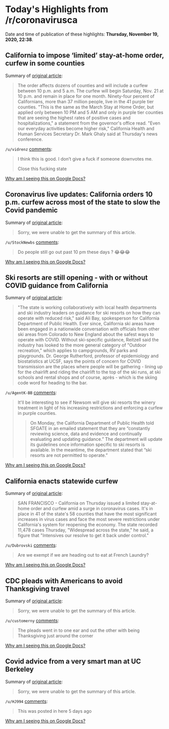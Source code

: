 # Today's Highlights from /r/coronavirusca

Date and time of publication of these highlights: **Thursday, November 19, 2020, 22:38**.

## California to impose ‘limited’ stay-at-home order, curfew in some counties

Summary of [original article](https://fox40.com/news/coronavirus/sources-california-to-impose-limited-stay-at-home-order-curfew-in-some-counties/):

> The order affects dozens of counties and will include a curfew between 10 p.m. and 5 a.m. The curfew will begin Saturday, Nov. 21 at 10 p.m. and remain in place for one month. Ninety-four percent of Californians, more than 37 million people, live in the 41 purple tier counties. "This is the same as the March Stay at Home Order, but applied only between 10 PM and 5 AM and only in purple tier counties that are seeing the highest rates of positive cases and hospitalizations," a statement from the governor's office read. "Even our everyday activities become higher risk," California Health and Human Services Secretary Dr. Mark Ghaly said at Thursday's news conference.

`/u/vidrenz` [comments](https://www.reddit.com/r/CoronavirusCA/comments/jxcsmf/california_to_impose_limited_stayathome_order/):

> I think this is good. I don’t give a fuck if someone downvotes me. 
> 
> Close this fucking state

[Why am I seeing this on Google Docs?](https://docs.google.com/document/d/1Dc6We63vOXIZsc0op-Bt4abqkYjXzOigalQqFxmvvbM/edit?usp=sharing)

## Coronavirus live updates: California orders 10 p.m. curfew across most of the state to slow the Covid pandemic

Summary of [original article](https://www.cnbc.com/2020/11/19/coronavirus-live-updates.html):

> Sorry, we were unable to get the summary of this article.

`/u/StockNewbs` [comments](https://www.reddit.com/r/CoronavirusCA/comments/jxcunp/coronavirus_live_updates_california_orders_10_pm/):

> Do people still go out past 10 pm these days ? 😂😂😂

[Why am I seeing this on Google Docs?](https://docs.google.com/document/d/1Dc6We63vOXIZsc0op-Bt4abqkYjXzOigalQqFxmvvbM/edit?usp=sharing)

## Ski resorts are still opening - with or without COVID guidance from California

Summary of [original article](https://www.sfgate.com/coronavirus/article/lake-tahoe-ski-resorts-open-covid-california-15737856.php):

> "The state is working collaboratively with local health departments and ski industry leaders on guidance for ski resorts on how they can operate with reduced risk," said Ali Bay, spokesperson for California Department of Public Health. Ever since, California ski areas have been engaged in a nationwide conversation with officials from other ski areas from Colorado to New England about the safest ways to operate with COVID. Without ski-specific guidance, Reitzell said the industry has looked to the more general category of "Outdoor recreation," which applies to campgrounds, RV parks and playgrounds. Dr. George Rutherford, professor of epidemiology and biostatistics at UCSF, says the points of concern for COVID transmission are the places where people will be gathering - lining up for the chairlift and riding the chairlift to the top of the ski runs, at ski schools and rental shops and of course, après - which is the skiing code word for heading to the bar.

`/u/AgentK-BB` [comments](https://www.reddit.com/r/CoronavirusCA/comments/jxgq1c/ski_resorts_are_still_opening_with_or_without/):

> It'll be interesting to see if Newsom will give ski resorts the winery treatment in light of his increasing restrictions and enforcing a curfew in purple counties.
> 
> >On Monday, the California Department of Public Health told SFGATE in an emailed statement that they are “constantly reviewing science, data and evidence and continually evaluating and updating guidance.” The department will update its guidelines once information specific to ski resorts is available. In the meantime, the department stated that “ski resorts are not permitted to operate.”

[Why am I seeing this on Google Docs?](https://docs.google.com/document/d/1Dc6We63vOXIZsc0op-Bt4abqkYjXzOigalQqFxmvvbM/edit?usp=sharing)

## California enacts statewide curfew

Summary of [original article](https://www.kron4.com/news/california/newsom-to-soon-announce-california-curfew/):

> SAN FRANCISCO - California on Thursday issued a limited stay-at-home order and curfew amid a surge in coronavirus cases. It's in place in 41 of the state's 58 counties that have the most significant increases in virus cases and face the most severe restrictions under California's system for reopening the economy. The state recorded 11,478 cases Thursday, "Widespread across the state," he said, a figure that "Intensives our resolve to get it back under control."

`/u/Dubrovski` [comments](https://www.reddit.com/r/CoronavirusCA/comments/jxcsh4/california_enacts_statewide_curfew/):

>  Are we exempt if we are heading out to eat at French Laundry?

[Why am I seeing this on Google Docs?](https://docs.google.com/document/d/1Dc6We63vOXIZsc0op-Bt4abqkYjXzOigalQqFxmvvbM/edit?usp=sharing)

## CDC pleads with Americans to avoid Thanksgiving travel

Summary of [original article](https://apnews.com/article/cdc-guidelines-thanksgiving-holidays-597a53e6cd8a7565c8f1433e6a3e2efd):

> Sorry, we were unable to get the summary of this article.

`/u/customerny` [comments](https://www.reddit.com/r/CoronavirusCA/comments/jxhvci/cdc_pleads_with_americans_to_avoid_thanksgiving/):

> The pleads went in to one ear and out the other with being Thanksgiving just around the corner

[Why am I seeing this on Google Docs?](https://docs.google.com/document/d/1Dc6We63vOXIZsc0op-Bt4abqkYjXzOigalQqFxmvvbM/edit?usp=sharing)

## Covid advice from a very smart man at UC Berkeley

Summary of [original article](/r/berkeley/comments/jtk06n/nicks_covid_advice_for_cs161_prepare_to_go_to/):

> Sorry, we were unable to get the summary of this article.

`/u/HJ994` [comments](https://www.reddit.com/r/CoronavirusCA/comments/jwxx10/covid_advice_from_a_very_smart_man_at_uc_berkeley/):

> This was posted in here 5 days ago

[Why am I seeing this on Google Docs?](https://docs.google.com/document/d/1Dc6We63vOXIZsc0op-Bt4abqkYjXzOigalQqFxmvvbM/edit?usp=sharing)


